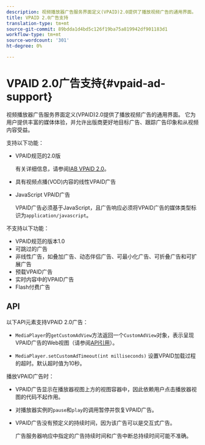 ```yaml
---
description: 视频播放器广告服务界面定义(VPAID)2.0提供了播放视频广告的通用界面。 它为用户提供丰富的媒体体验，并允许出版商更好地目标广告、跟踪广告印象和从视频内容受益。
title: VPAID 2.0广告支持
translation-type: tm+mt
source-git-commit: 89bdda1d4bd5c126f19ba75a819942df901183d1
workflow-type: tm+mt
source-wordcount: '301'
ht-degree: 0%

---
```



# VPAID 2.0广告支持{#vpaid-ad-support}

视频播放器广告服务界面定义(VPAID)2.0提供了播放视频广告的通用界面。 它为用户提供丰富的媒体体验，并允许出版商更好地目标广告、跟踪广告印象和从视频内容受益。

支持以下功能：

* VPAID规范的2.0版

   有关详细信息，请参阅[IAB VPAID 2.0](https://www.iab.com/wp-content/uploads/2015/06/VPAID_2_0_Final_04-10-2012.pdf)。
* 具有视频点播(VOD)内容的线性VPAID广告
* JavaScript VPAID广告

   VPAID广告必须基于JavaScript，且广告响应必须将VPAID广告的媒体类型标识为`application/javascript`。

不支持以下功能：

* VPAID规范的版本1.0
* 可跳过的广告
* 非线性广告，如叠加广告、动态伴侣广告、可最小化广告、可折叠广告和可扩展广告
* 预载VPAID广告
* 实时内容中的VPAID广告
* Flash付费广告

## API

以下API元素支持VPAID 2.0广告：

* `MediaPlayer`的`getCustomAdView`方法返回一个`CustomAdView`对象，表示呈现VPAID广告的Web视图（请参阅[API引用](https://help.adobe.com/en_US/primetime/api/psdk/javadoc/index.html)）。

* `MediaPlayer.setCustomAdTimeout(int milliseconds)` 设置VPAID加载过程的超时。默认超时值为10秒。

播放VPAID广告时：

* VPAID广告显示在播放器视图上方的视图容器中，因此依赖用户点击播放器视图的代码不起作用。
* 对播放器实例的`pause`和`play`的调用暂停并恢复VPAID广告。

* VPAID广告没有预定义的持续时间，因为该广告可以是交互式广告。

   广告服务器响应中指定的广告持续时间和广告中断总持续时间可能不准确。